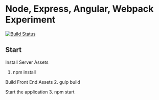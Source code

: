 # Node, Express, Angular, Webpack Experiment
[![Build Status](https://travis-ci.org/enpfeff/ngWebpack.svg?branch=master)](https://travis-ci.org/enpfeff/ngWebpack)

## Start
Install Server Assets
1.  npm install

Build Front End Assets
2.  gulp build

Start the application
3.  npm start